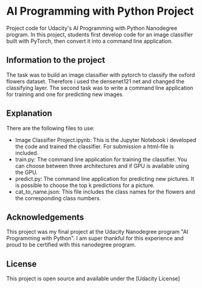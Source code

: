 # AI Programming with Python Project

Project code for Udacity's AI Programming with Python Nanodegree program. In this project, students first develop code for an image classifier built with PyTorch, then convert it into a command line application.

## Information to the project ##
The task was to build an image classifier with pytorch to classify the oxford flowers dataset. Therefore i used the densenet121 net and changed the classifying layer. The second task was to write a command line application for training and one for predicting new images.

## Explanation ##
There are the following files to use:
<ul>
  <li>Image Classifier Project.ipynb: This is the Jupyter Notebook i developed the code and trained the classifier. For submission a html-file is included. </li>
  <li>train.py: The command line application for training the classifier. You can choose between three architectures and if GPU is available using the GPU.</li>
  <li>predict.py: The command line application for predicting new pictures. It is possible to choose the top k predictions for a picture.</li>
  <li>cat_to_name.json: This file includes the class names for the flowers and the corresponding class numbers. </li>
</ul>

## Acknowledgements ##
This project was my final project at the Udacity Nanodegree program "AI Programming with Python". I am super thankful for this experience and proud to be certified with this nanodegree program.

## License ##
This project is open source and available under the [Udacity License]
